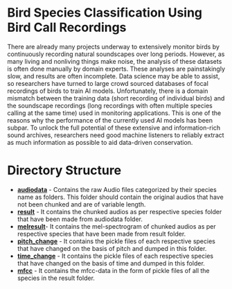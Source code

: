 # Bird Species Classification Using Bird Call Recordings

There are already many projects underway to extensively monitor birds by continuously recording natural soundscapes over long periods. However, as many living and nonliving things make noise, the analysis of these datasets is often done manually by domain experts. These analyses are painstakingly slow, and results are often incomplete. Data science may be able to assist, so researchers have turned to large crowd sourced databases of focal recordings of birds to train AI models. Unfortunately, there is a domain mismatch between the training data (short recording of individual birds) and the soundscape recordings (long recordings with often multiple species calling at the same time) used in monitoring applications. This is one of the reasons why the performance of the currently used AI models has been subpar. To unlock the full potential of these extensive and information-rich sound archives, researchers need good machine listeners to reliably extract as much information as possible to aid data-driven conservation.

# Directory Structure

 - **[audiodata](https://github.com/teambirdcall/birdcall/tree/main/audiodata)** - Contains the raw Audio files categorized by their species name as folders. This folder should contain the original audios that have not been chunked and are of variable length. 
 - **[result](https://github.com/teambirdcall/birdcall/tree/main/result)** - It contains the chunked audios as per respective species folder that have been made from audiodata folder.
 - **[melresult](https://github.com/teambirdcall/birdcall/tree/main/melresult)**- It contains the mel-spectrogram of chunked audios as per respective species that have been made from result folder.
 - **[pitch_change](https://github.com/teambirdcall/birdcall/tree/main/pitch_change)** - It contains the pickle files of each respective species that have changed on the basis of pitch and dumped in this folder.
 - **[time_change](https://github.com/teambirdcall/birdcall/tree/main/time_change)** - It contains the pickle files of each respective species that have changed on the basis of time and dumped in this folder.
 - **[mfcc](https://github.com/teambirdcall/birdcall/tree/main/mfcc)** - It contains the mfcc-data in the form of pickle files of all the species in the result folder.
